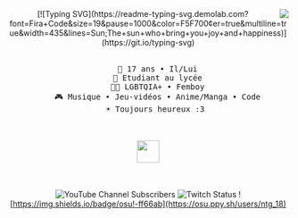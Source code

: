 <div align="center">
<img src=" width="25%" align="right" />
[![Typing SVG](https://readme-typing-svg.demolab.com?font=Fira+Code&size=19&pause=1000&color=F5F700&center=true&multiline=true&width=435&lines=Sun;The+sun+who+bring+you+joy+and+happiness)](https://git.io/typing-svg)
<br><br>
<pre>
    👨 17 ans • Il/Lui
    💼 Etudiant au lycée
    🏳️‍🌈 LGBTQIA+ • Femboy
    🎮 Musique • Jeu-vidéos • Anime/Manga • Code
    ☀️ Toujours heureux :3 
</pre>
<br><br>
<img src="" height="40" />
<br><br><br>
    
![YouTube Channel Subscribers](https://img.shields.io/youtube/channel/subscribers/HappySunnySun)
![Twitch Status](https://img.shields.io/twitch/status/happysunnysun_)
![https://img.shields.io/badge/osu!-ff66ab](https://osu.ppy.sh/users/ntg_18)
</div>
